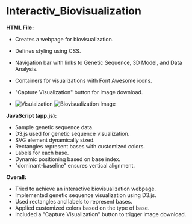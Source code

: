 # Interactiv_Biovisualization
**HTML File:**
- Creates a webpage for biovisualization.
- Defines styling using CSS.
- Navigation bar with links to Genetic Sequence, 3D Model, and Data Analysis.
- Containers for visualizations with Font Awesome icons.
- "Capture Visualization" button for image download.

- ![Visulaization](![image](https://github.com/Rachel2705/Interactiv_Biovisualization/assets/136056290/30bbf8be-51f6-43f3-8b8c-63cd7ce85525)
)
  ![Biovisualization Image](https://github.com/Rachel2705/interactiv_Biovisualization/raw/main/Downloads/.PNG)

**JavaScript (app.js):**
- Sample genetic sequence data.
- D3.js used for genetic sequence visualization.
- SVG element dynamically sized.
- Rectangles represent bases with customized colors.
- Labels for each base.
- Dynamic positioning based on base index.
- "dominant-baseline" ensures vertical alignment.

**Overall:**
- Tried to achieve an interactive biovisualization webpage.
- Implemented genetic sequence visualization using D3.js.
- Used rectangles and labels to represent bases.
- Applied customized colors based on the type of base.
- Included a "Capture Visualization" button to trigger image download.
